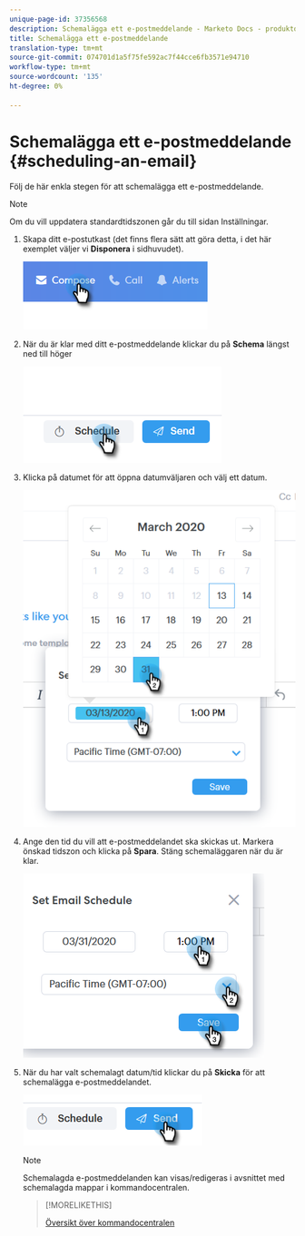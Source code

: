 ```yaml
---
unique-page-id: 37356568
description: Schemalägga ett e-postmeddelande - Marketo Docs - produktdokumentation
title: Schemalägga ett e-postmeddelande
translation-type: tm+mt
source-git-commit: 074701d1a5f75fe592ac7f44cce6fb3571e94710
workflow-type: tm+mt
source-wordcount: '135'
ht-degree: 0%

---
```



# Schemalägga ett e-postmeddelande {#scheduling-an-email}

Följ de här enkla stegen för att schemalägga ett e-postmeddelande.

>[!NOTE]
>
>Om du vill uppdatera standardtidszonen går du till sidan Inställningar.

1. Skapa ditt e-postutkast (det finns flera sätt att göra detta, i det här exemplet väljer vi **Disponera** i sidhuvudet).

   ![](assets/one-1.png)

1. När du är klar med ditt e-postmeddelande klickar du på **Schema** längst ned till höger

   ![](assets/two-1.png)

1. Klicka på datumet för att öppna datumväljaren och välj ett datum.

   ![](assets/three-1.png)

1. Ange den tid du vill att e-postmeddelandet ska skickas ut. Markera önskad tidszon och klicka på **Spara**. Stäng schemaläggaren när du är klar.

   ![](assets/four-1.png)

1. När du har valt schemalagt datum/tid klickar du på **Skicka** för att schemalägga e-postmeddelandet.

   ![](assets/five-1.png)

   >[!NOTE]
   >
   >Schemalagda e-postmeddelanden kan visas/redigeras i avsnittet med schemalagda mappar i kommandocentralen.

   >[!MORELIKETHIS]
   >
   >
   >
   >[Översikt över kommandocentralen](http://docs.marketo.com/x/kgDb)

